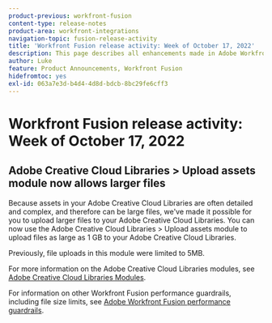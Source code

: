 ```yaml
---
product-previous: workfront-fusion
content-type: release-notes
product-area: workfront-integrations
navigation-topic: fusion-release-activity
title: 'Workfront Fusion release activity: Week of October 17, 2022'
description: This page describes all enhancements made in Adobe Workfront Fusion the week of October 17, 2022.
author: Luke
feature: Product Announcements, Workfront Fusion
hidefromtoc: yes
exl-id: 063a7e3d-b4d4-4d8d-bdcb-8bc29fe6cff3
---
```

# Workfront Fusion release activity: Week of October 17, 2022

## Adobe Creative Cloud Libraries > Upload assets module now allows larger files

Because assets in your Adobe Creative Cloud Libraries are often detailed and complex, and therefore can be large files, we've made it possible for you to upload larger files to your Adobe Creative Cloud Libraries. You can now use the Adobe Creative Cloud Libraries > Upload assets module to upload files as large as 1 GB to your Adobe Creative Cloud Libraries.

Previously, file uploads in this module were limited to 5MB.

For more information on the Adobe Creative Cloud Libraries modules, see [Adobe Creative Cloud Libraries Modules](/help/quicksilver/workfront-fusion/apps-and-their-modules/creative-cloud-libraries-modules.md).

For information on other Workfront Fusion performance guardrails, including file size limits, see [Adobe Workfront Fusion performance guardrails](/help/quicksilver/workfront-fusion/get-started/fusion-performance-guardrails.md).
